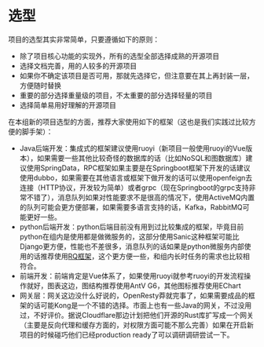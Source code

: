 # 选型

项目的选型其实非常简单，只要遵循如下的原则：

- 除了项目核心功能的实现外，所有的选型全部选择成熟的开源项目
- 选择文档完善，用的人较多的开源项目
- 如果你不确定该项目是否可用，那就先选择它，但注意要在其上再封装一层，方便随时替换
- 重要的部分选择重量级的项目，不太重要的部分选择轻量的项目
- 选择简单易用好理解的开源项目

在本组新的项目选型的方面，推荐大家使用如下的框架（这也是我们实践过比较方便的脚手架）：

- Java后端开发：集成式的框架建议使用ruoyi（新项目一般使用ruoyi的Vue版本），如果需要一些其他比较奇怪的数据库的话（比如NoSQL和图数据库）建议使用SpringData，RPC框架如果主要是在Springboot框架下开发的话建议使用dubbo，如果需要在其他语言或框架下做开发的话可以使用openfeign去连接（HTTP协议，开发较为简单）或者grpc（现在Springboot的grpc支持非常不错了），消息队列如果对性能要求不是很高的情况下，使用ActiveMQ内置的队列可能会更方便部署，如果需要多语言支持的话，Kafka，RabbitMQ可能更好一些。
- python后端开发：python后端目前没有用到过比较集成的框架，毕竟目前python在组内是使用都是做微服务的，这部分使用Sanic这种框架可能比Django更方便，性能也不差很多，消息队列的话如果是python微服务内部使用的话推荐使用[RQ框架](https://python-rq.org/)，这个更方便一些，和组内长时任务的需求也比较相符合。
- 前端开发：前端肯定是Vue体系了，如果使用ruoyi就参考ruoyi的开发流程操作就好，图表这边，图结构推荐使用AntV G6，其他图标推荐使用EChart
- 网关层：网关这边没什么好说的，OpenResty莽就完事了，如果需要成品的框架的话可能Kong是一个不错的选择。市面上也有一些Java的网关，不过没用过，不好评价。据说Cloudflare那边计划把他们开源的Rust库扩写成一个网关（主要是反向代理和缓存方面的，对权限方面可能不那么完善）如果在开启新项目的时候碰巧他们已经production ready了可以调研调研尝试一下。
